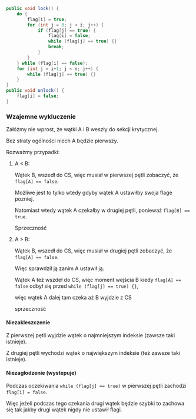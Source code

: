 ```java
public void lock() {
    do {
        flag[i] = true;
        for (int j = 0; j < i; j++) {
            if (flag[j] == true) {
                flag[i] = false;
                while (flag[j] == true) {}
                break;
            }
        }
    } while (flag[i] == false);
    for (int j = i+1; j < n; j++) {
        while (flag[j] == true) {}
    }
}
public void unlock() {
    flag[i] = false;
}
```

### Wzajemne wykluczenie

Załóżmy nie wprost, że wątki A i B weszły do sekcji krytycznej.

Bez straty ogólności niech A będzie pierwszy.

Rozważmy przypadki:

1. A < B:

    Wątek B, wszedł do CS, więc musiał w pierwszej pętli zobaczyć, że `flag[A] == false`.
    
    Możliwe jest to tylko wtedy gdyby wątek A ustawiłby swoja flage pozniej.
    
    Natomiast wtedy wątek A czekałby w drugiej pętli, ponieważ `flag[B] == true`.
    
    Sprzeczność

2. A > B:

    Wątek B, wszedł do CS, więc musiał w drugiej pętli zobaczyć, że `flag[A] == false`.

    Więc sprawdził ją zanim A ustawił ją. 
    
    Wątek A też wszdeł do CS, więc moment wejścia B kiedy `flag[A] == false` odbył się przed `while (flag[j] == true) {}`,

    więc wątek A dalej tam czeka aż B wyjdzie z CS

    sprzeczność

#### Niezakleszczenie

Z pierwszej pętli wyjdzie wątek o najmniejszym indeksie (zawsze taki istnieje).

Z drugiej pętli wychodzi wątek o największym indeksie (też zawsze taki istnieje).

#### Niezagłodzenie (wystepuje)

Podczas oczekiwania `while (flag[j] == true)` w pierwszej pętli zachodzi `flag[i] = false`.

Więc jeżeli podczas tego czekania drugi wątek będzie szybki to zachowa się tak jakby drugi wątek nigdy nie ustawił flagi.
